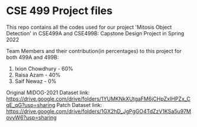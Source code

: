 # CSE 499 Project files
This repo contains all the codes used for our project 'Mitosis Object Detection' in CSE499A and CSE499B: Capstone Design Project in Spring 2022

Team Members and their contribution(in percentages) to this project for both 499A and 499B:
1. Ixion Chowdhury - 60% 
2. Raisa Azam      - 40%
3. Saif Newaz      - 0%

Original MIDOG-2021 Dataset link: https://drive.google.com/drive/folders/1YUMKNkXUtgaFM6jCHpZxIHPZx_CqE_qG?usp=sharing
Patch Dataset link:  https://drive.google.com/drive/folders/1GX2hD_JgPgGO4TdZzV1KSa5u97MovyW6?usp=sharing
